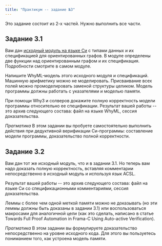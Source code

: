 ```yaml
---
title: "Практикум -- задание №3"
---
```


Это задание состоит из 2-х частей. Нужно выполнить все части.

## Задание 3.1

Вам дан <a href="graph.c" download>исходный модуль на языке Си</a> с типами данных
и их спецификацией для ориентированных графов. В модуле
определены две функции над ориентированным графом и их
спецификация. Подробности смотрите в самом модуле.

Напишите WhyML-модель этого исходного модуля и спецификаций.
Машинную арифметику можно не моделировать. Присваивание всех
полей можно промоделировать заменой структуры целиком.
Модель программы должны работать с указателями и моделью памяти.

При помощи Why3 и солверов докажите полную корректность модели
программы относительно ее спецификации. Результат вашей работы
-- это архив следующего состава: файл на языке WhyML, сессия
доказательства.

_Прагматика_ В этом задании вы пробуете самостоятельно
выполнить действия при дедуктивной верификации Си-программы:
составление модели программы, доказательство полной корректности.

## Задание 3.2

Вам дан тот же исходный модуль, что и в задании 3.1. Но теперь
вам надо доказать полную корректность, вставляя комментарии
непосредственно в исходный модуль и используя язык ACSL.

Результат вашей работы -- это архив следующего состава:
файл на языке Си со спецификационными комментариями,
сессия доказательства.

Леммы с более чем одной меткой памяти можно не доказывать
(но эти леммы должны быть доказаны в задании 3.1) или
воспользоваться макросами для аналогичной цели (как это
сделать, написано в статье Towards Full Proof Automation
in Frama-C Using Auto-active Verification).

_Прагматика_ В этом задании вы формулируете доказательство
непосредственно на уровне исходного кода. Для этого
вы пользуетесь пониманием того, как устроена модель памяти.
